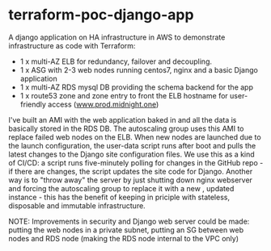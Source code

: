 # terraform-poc-django-app

A django application on HA infrastructure in AWS to demonstrate infrastructure as code with Terraform:

- 1 x multi-AZ ELB for redundancy, failover and decoupling.
- 1 x ASG with 2-3 web nodes running centos7, nginx and a basic Django application 
- 1 x multi-AZ RDS mysql DB providing the schema backend for the app
- 1 x route53 zone and zone entry to front the ELB hostname for user-friendly access (www.prod.midnight.one)

I've built an AMI with the web application baked in and all the data is basically stored in the RDS DB. The autoscaling group uses this AMI to replace failed web nodes on the ELB.
When new nodes are launched due to the launch configuration, the user-data script runs after boot and pulls the latest changes to the Django site configuration files. We use this as a kind of CI/CD: a script runs five-minutely polling for changes in the GitHub repo - if there are changes, the script updates the site code for Django. Another way is to "throw away" the server by just shutting down nginx webserver and forcing the autoscaling group to replace it with a new , updated instance - this has the benefit of keeping in priciple with stateless, disposable and immutable infrastructure.

NOTE: Improvements in security and Django web server could be made: putting the web nodes in a private subnet, putting an SG between web nodes and RDS node (making the RDS node internal to the VPC only) 

